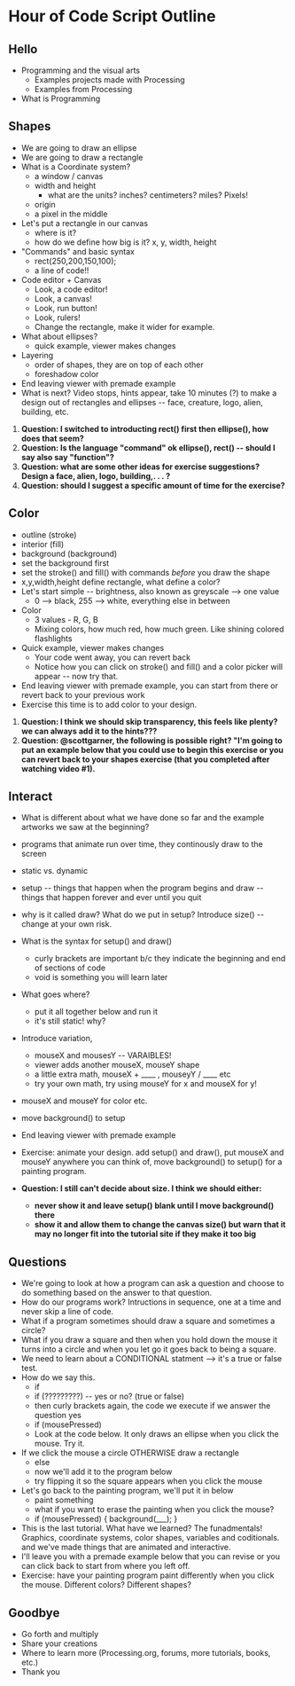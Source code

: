 Hour of Code Script Outline
===========================

## Hello
* Programming and the visual arts
    * Examples projects made with Processing
    * Examples from Processing
* What is Programming

## Shapes
* We are going to draw an ellipse
* We are going to draw a rectangle
* What is a Coordinate system?
    * a window / canvas
    * width and height
        * what are the units? inches? centimeters? miles? Pixels!
    * origin
    * a pixel in the middle
* Let's put a rectangle in our canvas
    * where is it?
    * how do we define how big is it?  x, y, width, height
* "Commands" and basic syntax
    * rect(250,200,150,100);
    * a line of code!!
* Code editor + Canvas
    * Look, a code editor!
    * Look, a canvas!
    * Look, run button!
    * Look, rulers!
    * Change the rectangle, make it wider for example. 
* What about ellipses?
    * quick example, viewer makes changes
* Layering
    * order of shapes, they are on top of each other
    * foreshadow color
* End leaving viewer with premade example
* What is next?  Video stops, hints appear, take 10 minutes (?) to make a design out of rectangles and ellipses -- face, creature, logo, alien, building, etc.

1. **Question: I switched to introducting rect() first then ellipse(), how does that seem?**
2. **Question: Is the language "command" ok ellipse(), rect() -- should I say also say "function"?**
3. **Question: what are some other ideas for exercise suggestions?  Design a face, alien, logo, building,. . . ?**
4. **Question: should I suggest a specific amount of time for the exercise?**

## Color
* outline (stroke)
* interior (fill)
* background (background)
* set the background first
* set the stroke() and fill() with commands *before* you draw the shape
* x,y,width,height define rectangle, what define a color?
* Let's start simple -- brightness, also known as greyscale --> one value
    * 0 --> black, 255 --> white, everything else in between
* Color
    * 3 values - R, G, B
    * Mixing colors, how much red, how much green.  Like shining colored flashlights
* Quick example, viewer makes changes
    * Your code went away, you can revert back
    * Notice how you can click on stroke() and fill() and a color picker will appear -- now try that.
* End leaving viewer with premade example, you can start from there or revert back to your previous work
* Exercise this time is to add color to your design.

1. **Question: I think we should skip transparency, this feels like plenty? we can always add it to the hints???**
2. **Question: @scottgarner, the following is possible right? "I'm going to put an example below that you could use to begin this exercise or you can revert back to your shapes exercise (that you completed after watching video #1).**

## Interact
* What is different about what we have done so far and the example artworks we saw at the beginning?
* programs that animate run over time, they continously draw to the screen
* static vs. dynamic
* setup -- things that happen when the program begins and draw -- things that happen forever and ever until you quit
* why is it called draw?  What do we put in setup?  Introduce size() -- change at your own risk.
* What is the syntax for setup() and draw()
     * curly brackets are important b/c they indicate the beginning and end of sections of code
     * void is something you will learn later
* What goes where?
     * put it all together below and run it
     * it's still static! why?
* Introduce variation, 
   * mouseX and mousesY -- VARAIBLES!
   * viewer adds another mouseX, mouseY shape
   * a little extra math, mouseX + ____ , mouseyY / ____ etc
   * try your own math, try using mouseY for x and mouseX for y!
* mouseX and mouseY for color etc.
* move background() to setup
* End leaving viewer with premade example
* Exercise: animate your design.  add setup() and draw(), put mouseX and mouseY anywhere you can think of, move background() to setup() for a painting program.

* **Question: I still can't decide about size.  I think we should either:**
    * **never show it and leave setup() blank until I move background() there**
    * **show it and allow them to change the canvas size() but warn that it may no longer fit into the tutorial site if they make it too big**

## Questions
* We're going to look at how a program can ask a question and choose to do something based on the answer to that question.
* How do our programs work?  Intructions in sequence, one at a time and never skip a line of code.
* What if a program sometimes should draw a square and sometimes a circle?
* What if you draw a square and then when you hold down the mouse it turns into a circle and when you let go it goes back to being a square.
* We need to learn about a CONDITIONAL statment --> it's a true or false test.
* How do we say this.
    * if
    * if (?????????)  -- yes or no? (true or false)
    * then curly brackets again, the code we execute if we answer the question yes
    * if (mousePressed)
    * Look at the code below.  It only draws an ellipse when you click the mouse.  Try it.
* If we click the mouse a circle OTHERWISE draw a rectangle
    * else
    * now we'll add it to the program below
    * try flipping it so the square appears when you click the mouse
* Let's go back to the painting program, we'll put it in below
    * paint something
    * what if you want to erase the painting when you click the mouse?
    * if (mousePressed) { background(___); }
* This is the last tutorial. What have we learned?  The funadmentals! Graphics, coordinate systems, color shapes, variables and coditionals.  and we've made things that are animated and interactive.  
* I'll leave you with a premade example below that you can revise or you can click back to start from where you left off.  
* Exercise: have your painting program paint differently when you click the mouse. Different colors?  Different shapes?


## Goodbye
* Go forth and multiply
* Share your creations
* Where to learn more (Processing.org, forums, more tutorials, books, etc.)
* Thank you
